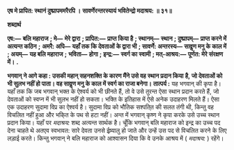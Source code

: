 **एष मे प्रापित: स्थानं दुष्प्रापममरैरपि ।** **सावर्णेरन्तरस्यायं भवितेन्द्रो मदाश्रय: ॥ ३१॥** 

**शब्दार्थ** 

**एष:—** **बलि महाराज** **; मे—** **मेरे द्वारा** **; प्रापित:—** **प्राप्त किया है** **; स्थानम्—** **स्थान** **; दुष्प्रापम्—** **प्राप्त करने में अत्यन्त कठिन** **;** **अमरै: अपि—** **यहाँ तक कि देवताओं के द्वारा भी** **; सावर्णे: अन्तरस्य—** **सावॢण मनु के काल में** **; अयम्—** **यह बलि महाराज** **;** **भविता—** **होगा** **; इन्द्र:—** **स्वर्ग का स्वामी** **; मत्-आश्रय:—** **पूर्णत: मेरे संरक्षण में।** **.** 

**भगवान् ने आगे कहा : उसकी महान् सहनशक्ति के कारण मैंने उसे वह स्थान प्रदान किया** **है, जो देवताओं को भी सुलभ नहीं हो पाता। वह सावॢण मनु के काल में स्वर्ग का राजा बनेगा।** **तात्पर्य :** यह भगवान् की कृपा है। यहाँ तक कि जब भगवान् भक्त के ऐश्वर्य को भी छीनते हैं, तो वे उसे तुरन्त ऐसा स्थान प्रदान करते हैं, जो देवताओं को स्वप्न में भी सुलभ नहीं हो सकता। भक्ति के इतिहास में ऐसे अनेक उदाहरण मिलते हैं। ऐसा एक उदाहरण सुदामा विप्र का ऐश्वर्य है। सुदामा विप्र को भौतिक सश्पति्त की सलत तंगी थी, किन्तु वह विचलित नहीं हुआ और भकि्त के पथ से हटा नहीं। अन्त में भगवान् कृष्ण ने कृपा करके उसे उच्च स्थान प्रदान किया। यहाँ पर *मदाश्रय:* शब्द अत्यन्त सार्थक है। चूँकि भगवान् बलि महाराज को इन्द्र का उच्च पद देना चाहते थे अतएव स्वभावत: सारे देवता उनसे ईष्र्यालु हो जाते और उन्हें उस पद से विचलित करने के लिए लड़ाई करते। किन्तु भगवान् ने बलि महाराज को आश्वासन दिया कि वे उनके आश्रय में ( *मदाश्रय:* ) रहेंगे।  
